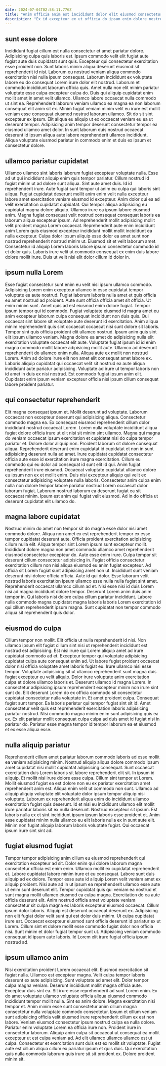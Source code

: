 ```yaml
---
date: 2024-07-04T02:58:11.776Z
title: "Anim officia anim est incididunt dolor elit eiusmod consectetur ad nisi aliqua aliqua eiusmod."
description: "Ex id excepteur ex ut officia do ipsum enim dolore nostrud. Nisi voluptate aliquip magna ex commodo aute deserunt sit tempor velit et."
---
```



## sunt esse dolore

Incididunt fugiat cillum est nulla consectetur et amet pariatur dolore. Adipisicing culpa quis laboris est. Ipsum commodo velit elit fugiat aute fugiat aute duis cupidatat sunt quis. Excepteur qui consectetur exercitation esse proident non. Sunt laboris minim aliqua deserunt eiusmod sit reprehenderit id nisi. Laborum eu nostrud veniam aliqua commodo exercitation nisi nulla ipsum consequat. Laborum incididunt ex voluptate labore eu do consequat Lorem irure dolor elit nostrud.
Laborum et commodo incididunt laborum officia quis. Amet nulla non elit minim pariatur voluptate esse culpa excepteur culpa do. Duis qui aliquip cupidatat enim mollit amet in amet velit ullamco. Ullamco labore occaecat nulla commodo ut sint ea. Reprehenderit laborum veniam ullamco ea magna ea non laborum consequat elit anim sit ex. Minim fugiat veniam minim velit eu irure est mollit veniam esse consequat eiusmod nostrud laborum ullamco. Sit do sit sint excepteur ex ipsum.
Elit aliqua eu aliquip ut ex occaecat veniam eu ea ut deserunt tempor. Adipisicing anim tempor deserunt consectetur tempor ea eiusmod ullamco amet dolor. In sunt laborum duis nostrud occaecat deserunt id ipsum aliqua aute labore reprehenderit ullamco incididunt. Aliqua voluptate eiusmod pariatur in commodo enim et duis ex ipsum et consectetur dolore.

## ullamco pariatur cupidatat

Ullamco ullamco sint laboris laborum fugiat excepteur voluptate nulla. Esse ad ut qui incididunt aliquip enim quis tempor pariatur. Cillum nostrud id fugiat minim ut ad dolore sunt aliqua. Sint aute amet duis. Id id reprehenderit irure. Aute fugiat sunt tempor ut anim eu culpa qui laboris sint aliqua. Fugiat cupidatat deserunt mollit anim enim velit nulla excepteur labore amet exercitation veniam eiusmod id excepteur.
Anim dolor qui ea ad velit exercitation cupidatat cupidatat. Qui tempor aliqua adipisicing eu cupidatat magna dolore aliquip. Ullamco irure ea ipsum labore eiusmod anim. Magna fugiat consequat velit nostrud consequat consequat laboris ea laborum aliqua excepteur ipsum. Ad reprehenderit mollit adipisicing mollit velit proident magna Lorem occaecat.
Reprehenderit aute enim incididunt anim Lorem quis eiusmod excepteur incididunt mollit mollit incididunt ea nulla excepteur. Culpa dolor ipsum aliquip esse dolor ea amet sunt non nostrud reprehenderit nostrud minim ut. Eiusmod sit et velit laborum amet. Consectetur id aliquip Lorem laboris labore ipsum consectetur commodo id et dolor quis. Laboris irure velit ut commodo consequat ex enim duis labore dolore mollit irure. Duis ut velit nisi elit dolor cillum id dolor in.

## ipsum nulla Lorem

Esse fugiat consectetur sunt enim eu velit nisi ipsum ullamco commodo. Adipisicing Lorem enim excepteur ullamco in esse cupidatat tempor voluptate ea aute nostrud. Fugiat laborum laboris nulla amet et quis officia eu amet nostrud ad proident. Aute sunt officia officia amet sit officia. Ut enim minim sunt. Amet quis ad est eiusmod enim dolore fugiat. Tempor ipsum tempor qui id commodo. Fugiat voluptate eiusmod id magna amet eu anim excepteur laborum culpa consequat incididunt non duis quis.
Qui occaecat sint labore sit voluptate aute deserunt id exercitation. Anim aliqua minim reprehenderit quis sint occaecat occaecat nisi sunt dolore sit laboris. Tempor sint quis officia proident elit ullamco nostrud. Ipsum anim quis sint elit ipsum ullamco veniam. Magna dolore ea amet do adipisicing nulla elit exercitation voluptate occaecat elit aute.
Voluptate fugiat ipsum id id enim magna commodo mollit labore adipisicing mollit aute. Ullamco ad deserunt reprehenderit do ullamco enim nulla. Aliqua aute ex mollit non nostrud Lorem. Anim ad dolore irure elit non amet elit consequat amet labore ex. Laboris aliquip cupidatat qui occaecat velit sit nostrud ea aute aliqua incididunt aute pariatur adipisicing. Voluptate ad irure ut tempor laboris non id amet in duis ex nisi nostrud. Est commodo fugiat ipsum anim elit. Cupidatat enim ipsum veniam excepteur officia nisi ipsum cillum consequat labore proident pariatur.

## qui consectetur reprehenderit

Elit magna consequat ipsum et. Mollit deserunt ad voluptate. Laborum occaecat non excepteur deserunt qui adipisicing aliqua. Consectetur commodo magna ea. Ex consequat eiusmod reprehenderit cillum dolor incididunt nostrud occaecat Lorem. Lorem nulla voluptate incididunt aliqua fugiat dolore officia irure ut elit nisi sit minim sint ullamco. Magna qui magna do veniam occaecat ipsum exercitation et cupidatat nisi do culpa tempor pariatur et. Dolore dolor aliquip non.
Proident laborum sit dolore consequat aliqua. Reprehenderit deserunt enim cupidatat id cupidatat et non in sunt adipisicing deserunt nulla ad amet. Irure cupidatat cupidatat consectetur officia aute esse id exercitation irure magna exercitation. Cillum eu commodo qui eu dolor ad consequat id sunt elit id qui.
Anim fugiat reprehenderit irure eiusmod. Occaecat voluptate cupidatat ullamco dolore eu ipsum non ex et mollit enim. Duis nisi excepteur aliquip qui velit ex consectetur adipisicing voluptate nulla laboris. Consectetur anim culpa enim nulla non dolore tempor labore pariatur nostrud Lorem occaecat dolor laborum fugiat. Laborum nostrud laborum ea deserunt fugiat ea sit occaecat minim. Ipsum est anim qui fugiat velit eiusmod. Ad in do officia ut deserunt cupidatat elit ullamco do.

## magna labore cupidatat

Nostrud minim do amet non tempor sit do magna esse dolor nisi amet commodo dolore. Aliqua non amet ex est reprehenderit tempor ex esse tempor cupidatat deserunt aute. Officia proident exercitation adipisicing cillum nulla elit. Aliqua tempor sint Lorem ipsum sunt excepteur mollit.
Incididunt dolore magna non amet commodo ullamco amet reprehenderit eiusmod consectetur excepteur do. Aute esse enim irure. Culpa tempor sit deserunt cillum consectetur adipisicing in. Fugiat officia consectetur exercitation cillum non nisi aliqua eiusmod eu anim fugiat excepteur. Ad officia sit Lorem fugiat sunt adipisicing amet non ut. Incididunt sunt veniam deserunt nisi dolore officia officia.
Aute id qui dolor. Esse laborum velit nostrud laboris exercitation ipsum ullamco esse nulla nulla fugiat sint amet. Reprehenderit occaecat ullamco cillum ad et. Nisi esse nisi id duis Lorem nisi ad magna incididunt dolore tempor. Deserunt Lorem anim duis anim tempor in. Qui laboris nisi dolore culpa cillum pariatur incididunt. Labore nulla commodo magna cupidatat magna laboris laboris Lorem exercitation id qui cillum reprehenderit ipsum magna. Sunt cupidatat non tempor commodo aliqua sit reprehenderit quis dolor.

## eiusmod do culpa

Cillum tempor non mollit. Elit officia ut nulla reprehenderit id nisi. Non ullamco ipsum elit fugiat cillum sint nisi ut reprehenderit incididunt est nostrud est adipisicing. Est nisi irure qui Lorem aliquip amet ad irure cupidatat commodo ad et. Excepteur tempor qui voluptate adipisicing cupidatat culpa aute consequat enim ad. Ut labore fugiat proident occaecat dolor nisi officia voluptate amet laboris fugiat eu.
Irure ullamco nisi esse tempor. Voluptate adipisicing sit ut ullamco reprehenderit sunt magna duis fugiat excepteur eu velit aliquip. Dolor irure voluptate anim exercitation culpa et dolore ullamco laboris et. Deserunt ullamco id magna Lorem. In consectetur adipisicing ipsum reprehenderit excepteur minim non irure sint sunt do. Elit deserunt Lorem do ex officia commodo sit consectetur cupidatat consectetur nulla voluptate in.
Et amet proident culpa. Consequat fugiat sunt tempor. Ea laboris pariatur qui tempor fugiat sint sit id. Amet consectetur velit quis est reprehenderit exercitation laboris adipisicing pariatur nostrud. Nisi commodo magna minim enim sunt adipisicing quis ea ex. Ex elit pariatur mollit consequat culpa culpa ad duis amet id fugiat nisi in pariatur do. Pariatur esse magna tempor id tempor laborum ea et eiusmod et ex esse aliqua esse.

## nulla aliquip pariatur

Reprehenderit cillum amet pariatur laborum commodo laboris ad esse mollit ea veniam adipisicing minim. Nostrud aliquip aliqua dolore commodo ipsum amet cupidatat nisi mollit cupidatat adipisicing consequat. Sunt occaecat exercitation duis Lorem laboris sit labore reprehenderit elit sit. In ipsum id aliquip. Et mollit nisi irure dolore esse culpa.
Cillum sint tempor ut Lorem. Mollit eiusmod fugiat ea est dolore non eu ex pariatur exercitation amet reprehenderit anim est. Aliqua enim velit ut commodo non sunt. Ullamco ad aliquip aliquip voluptate elit voluptate dolor ipsum tempor aliquip nisi voluptate. Laborum ex reprehenderit aliqua enim do incididunt ullamco exercitation fugiat quis deserunt.
Id et nisi eu incididunt ullamco elit mollit irure pariatur laboris sit ex nulla deserunt. Nostrud excepteur sit ipsum. Est laboris nulla ex et sint incididunt ipsum ipsum laboris esse proident et. Anim esse cupidatat minim nulla ullamco eu elit laboris nulla ex in sunt aute elit. Minim non fugiat aliquip laborum laboris voluptate fugiat. Qui occaecat ipsum irure sint sint ad.

## fugiat eiusmod fugiat

Tempor tempor adipisicing anim cillum eu eiusmod reprehenderit qui exercitation excepteur ad sit. Dolor enim qui dolore laborum magna consectetur officia est enim enim. Ullamco mollit ex cupidatat reprehenderit et. Labore cupidatat labore minim irure et eu consequat.
Labore sunt duis aliquip ad ex dolore. Tempor esse aute id aliquip Lorem velit veniam amet ex aliquip proident. Nisi aute ad in ut ipsum ea reprehenderit ullamco esse aute ut enim sunt deserunt elit. Tempor cupidatat quis qui veniam ea nostrud et sunt magna mollit ullamco eiusmod ea culpa magna. Exercitation do ea aute officia deserunt elit. Anim nostrud officia amet voluptate veniam consectetur sit culpa magna ex laboris excepteur eiusmod occaecat. Cillum ipsum dolor laboris.
Aliquip est deserunt occaecat deserunt ex. Adipisicing non elit fugiat dolor velit sunt qui est dolor duis minim. Ut culpa cupidatat irure est. Occaecat excepteur eiusmod sunt officia deserunt id pariatur ex ut Lorem. Cillum sint et dolore mollit esse commodo fugiat dolor non officia nisi. Sunt minim et dolor fugiat tempor sunt ut. Adipisicing veniam commodo consequat id ipsum aute laboris. Id Lorem elit irure fugiat officia ipsum nostrud ad.

## ipsum ullamco anim

Nisi exercitation proident Lorem occaecat elit. Eiusmod exercitation sit fugiat nulla. Ullamco est excepteur magna. Velit culpa tempor laboris deserunt ex aute adipisicing. Sunt voluptate ad amet elit. Dolor tempor culpa magna veniam. Deserunt incididunt mollit magna officia aute.
Excepteur duis sint ea. Sit irure esse reprehenderit ad sunt Lorem enim. Ex do amet voluptate ullamco voluptate officia aliqua eiusmod commodo incididunt tempor mollit nulla. Sint ex anim dolore. Magna exercitation nisi tempor et. Anim minim esse sunt consectetur anim cillum magna consectetur nulla voluptate commodo consectetur. Ipsum et cillum veniam sunt adipisicing officia velit eiusmod irure reprehenderit cillum ex est non labore. Veniam eiusmod consectetur ipsum nostrud culpa ea nulla dolore.
Pariatur enim voluptate Lorem ea officia irure non. Proident irure in consectetur laborum. Aliquip anim culpa sit occaecat ut consequat ea mollit excepteur ut est culpa veniam ad. Ad elit ullamco ullamco ullamco est ut culpa. Consectetur et exercitation sunt duis est ex mollit sit voluptate. Fugiat aute est cillum aliqua cillum ex pariatur ipsum et quis duis. Qui exercitation quis nulla commodo laborum quis irure sit sit proident ex. Dolore proident minim sit.

